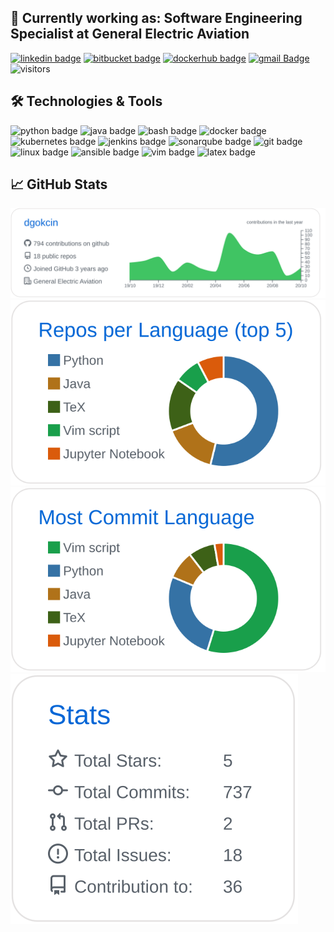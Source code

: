 ## 💼 Currently working as: Software Engineering Specialist at General Electric Aviation
[![linkedin badge](https://img.shields.io/badge/denizgokcin-30302f?style=flat&logo=linkedin)](https://www.linkedin.com/in/denizgokcin-478911117/)
[![bitbucket badge](https://img.shields.io/badge/dgokcin-30302f?style=flat&logo=bitbucket)](https://bitbucket.org/dgokcin/)
[![dockerhub badge](https://img.shields.io/badge/denizgokcin-30302f?style=flat&logo=docker)](https://hub.docker.com/u/denizgokcin)
[![gmail Badge](https://img.shields.io/badge/-gmail-30302f?style=flat-square&logo=Gmail&logoColor=white&link=mailto:dgokcin@gmail.com)](mailto:houshuai0816@gmail.com)
![visitors](https://visitor-badge.glitch.me/badge?page_id=dgokcin.visitor-badge)

## 🛠️ Technologies & Tools
![python badge](https://img.shields.io/badge/Python-00000f?style=flat&logo=python)
![java badge](https://img.shields.io/badge/Java-30302f?style=flat&logo=java)
![bash badge](https://img.shields.io/badge/bash-30302f?style=flat&logo=gnu-bash)
![docker badge](https://img.shields.io/badge/Docker-30302f?style=flat&logo=docker)
![kubernetes badge](https://img.shields.io/badge/Kubernetes-30302f?style=flat&logo=kubernetes)
![jenkins badge](https://img.shields.io/badge/Jenkins-30302f?style=flat&logo=jenkins)
![sonarqube badge](https://img.shields.io/badge/SonarQube-30302f?style=flat&logo=sonarqube)
![git badge](http://img.shields.io/badge/-Git-30302f?style=flat&logo=git&logoColor=FFFFFF)
![linux badge](https://img.shields.io/badge/linux-30302f?style=flat&logo=linux)
![ansible badge](https://img.shields.io/badge/Ansible-30302f?style=flat&logo=ansible)
![vim badge](https://img.shields.io/badge/vim-30302f?style=flat&logo=vim)
![latex badge](https://img.shields.io/badge/LaTeX-30302f?style=flat&logo=latex)

## 📈 GitHub Stats
[![](./profile-summary-card-output/github/0-profile-details.svg)](https://github.com/dgokcin/dgokcin/tree/master/profile-summary-card-output)
[![](./profile-summary-card-output/github/1-repos-per-language.svg)](https://github.com/dgokcin/dgokcin/tree/master/profile-summary-card-output)
[![](./profile-summary-card-output/github/2-most-commit-language.svg)](https://github.com/dgokcin/dgokcin/tree/master/profile-summary-card-output)
[![](./profile-summary-card-output/github/3-stats.svg)](https://github.com/dgokcin/dgokcin/tree/master/profile-summary-card-output)
